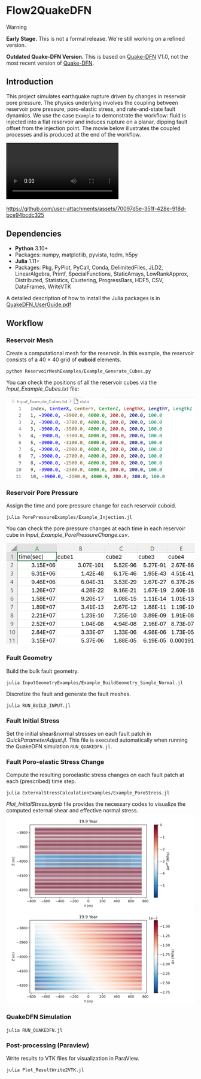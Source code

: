 # Flow2QuakeDFN
> [!WARNING]
> **Early Stage.** This is not a formal release. We're still working on a refined version. 
> 
> **Outdated Quake-DFN Version.** This is based on [Quake-DFN](https://github.com/limkjae/Quake-DFN) V1.0, not the most recent version of [Quake-DFN](https://github.com/limkjae/Quake-DFN).

## Introduction
This project simulates earthquake rupture driven by changes in reservoir pore pressure. The physics underlying involves the coupling between reservoir pore pressure, poro-elastic stress, and rate-and-state fault dynamics. We use the case `Example` to demonstrate the workflow: fluid is injected into a flat reservoir and induces rupture on a planar, dipping fault offset from the injection point. The movie below illustrates the coupled processes and is produced at the end of the workflow.

<video controls src="injection_rupture.mp4" title="Title"></video>

https://github.com/user-attachments/assets/70097d5e-351f-428e-918d-bce94bcdc325

## Dependencies
- **Python** 3.10+
- Packages: numpy, matplotlib, pyvista, tqdm, h5py
- **Julia** 1.11+
- Packages: Pkg, PyPlot, PyCall, Conda, DelimitedFiles, JLD2, LinearAlgebra, Printf, SpecialFunctions, StaticArrays, LowRankApprox, Distributed, Statistics, Clustering, ProgressBars, HDF5, CSV, DataFrames, WriteVTK

A detailed description of how to install the Julia packages is in [QuakeDFN_UserGuide.pdf](QuakeDFN_UserGuide.pdf)

## Workflow
### Reservoir Mesh 
Create a computational mesh for the reservoir. In this example, the reservoir consists of a 40 × 40 grid of **cuboid** elements.
```
python ReservoirMeshExamples/Example_Generate_Cubes.py
```


You can check the positions of all the reservoir cubes via the *Input_Example_Cubes.txt* file:

![alt text](image_cubes.png)

### Reservoir Pore Pressure
Assign the time and pore pressure change for each reservoir cuboid. 

```
julia PorePressureExamples/Example_Injection.jl
``` 

You can check the pore pressure changes at each time in each reservoir cube in *Input_Example_PorePressureChange.csv*.

![alt text](image_porepressure.png)


### Fault Geometry
Build the bulk fault geometry.

```
julia InputGeometryExamples/Example_BuildGeometry_Single_Normal.jl
```

Discretize the fault and generate the fault meshes.
```
julia RUN_BUILD_INPUT.jl
```

### Fault Initial Stress
Set the initial shear&normal stresses on each fault patch in *QuickParameterAdjust.jl*. This file is executed automatically when running the QuakeDFN simulation `RUN_QUAKEDFN.jl`.

### Fault Poro-elastic Stress Change
Compute the resulting poroelastic stress changes on each fault patch at each (prescribed) time step. 

```
julia ExternalStressCalculationExamples/Example_PoroStress.jl
```

*Plot_InitialStress.ipynb* file provides the necessary codes to visualize the computed external shear and effective normal stress.
![alt text](image_tau.png)
![alt text](image_sigma.png)


### QuakeDFN Simulation
```
julia RUN_QUAKEDFN.jl
```

### Post-processing (Paraview)
Write results to VTK files for visualization in ParaView.
```
julia Plot_ResultWrite2VTK.jl
```
